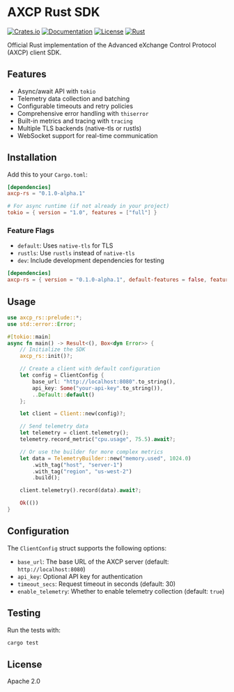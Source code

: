 # AXCP Rust SDK

[![Crates.io](https://img.shields.io/crates/v/axcp-rs.svg)](https://crates.io/crates/axcp-rs)
[![Documentation](https://docs.rs/axcp-rs/badge.svg)](https://docs.rs/axcp-rs)
[![License](https://img.shields.io/badge/License-Apache%202.0-blue.svg)](https://opensource.org/licenses/Apache-2.0)
[![Rust](https://github.com/tradephantom/axcp-spec/actions/workflows/rust-ci.yml/badge.svg)](https://github.com/tradephantom/axcp-spec/actions/workflows/rust-ci.yml)

Official Rust implementation of the Advanced eXchange Control Protocol (AXCP) client SDK.

## Features

- Async/await API with `tokio`
- Telemetry data collection and batching
- Configurable timeouts and retry policies
- Comprehensive error handling with `thiserror`
- Built-in metrics and tracing with `tracing`
- Multiple TLS backends (native-tls or rustls)
- WebSocket support for real-time communication

## Installation

Add this to your `Cargo.toml`:

```toml
[dependencies]
axcp-rs = "0.1.0-alpha.1"

# For async runtime (if not already in your project)
tokio = { version = "1.0", features = ["full"] }
```

### Feature Flags

- `default`: Uses `native-tls` for TLS
- `rustls`: Use `rustls` instead of `native-tls`
- `dev`: Include development dependencies for testing

```toml
[dependencies]
axcp-rs = { version = "0.1.0-alpha.1", default-features = false, features = ["rustls"] }
```

## Usage

```rust
use axcp_rs::prelude::*;
use std::error::Error;

#[tokio::main]
async fn main() -> Result<(), Box<dyn Error>> {
    // Initialize the SDK
    axcp_rs::init()?;

    // Create a client with default configuration
    let config = ClientConfig {
        base_url: "http://localhost:8080".to_string(),
        api_key: Some("your-api-key".to_string()),
        ..Default::default()
    };

    let client = Client::new(config)?;

    // Send telemetry data
    let telemetry = client.telemetry();
    telemetry.record_metric("cpu.usage", 75.5).await?;

    // Or use the builder for more complex metrics
    let data = TelemetryBuilder::new("memory.used", 1024.0)
        .with_tag("host", "server-1")
        .with_tag("region", "us-west-2")
        .build();

    client.telemetry().record(data).await?;

    Ok(())
}
```

## Configuration

The `ClientConfig` struct supports the following options:

- `base_url`: The base URL of the AXCP server (default: `http://localhost:8080`)
- `api_key`: Optional API key for authentication
- `timeout_secs`: Request timeout in seconds (default: 30)
- `enable_telemetry`: Whether to enable telemetry collection (default: `true`)

## Testing

Run the tests with:

```bash
cargo test
```

## License

Apache 2.0
